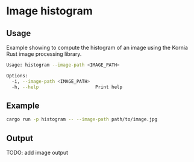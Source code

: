 # Image histogram

## Usage

Example showing to compute the histogram of an image using the Kornia Rust image processing library.

```bash
Usage: histogram --image-path <IMAGE_PATH>

Options:
  -i, --image-path <IMAGE_PATH>
  -h, --help                     Print help
```

## Example

```bash
cargo run -p histogram -- --image-path path/to/image.jpg
```

## Output

TODO: add image output

